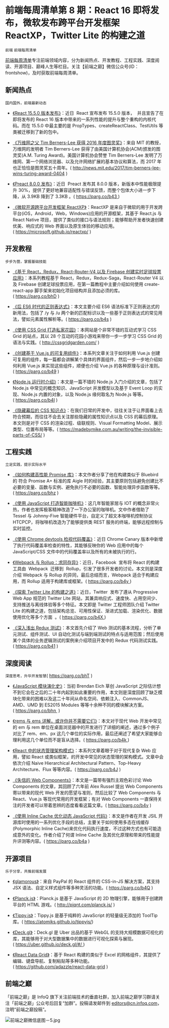 ﻿# 前端每周清单第 8 期：React 16 即将发布，微软发布跨平台开发框架 ReactXP，Twitter Lite 的构建之道

`前端` `前端每周清单`

[前端每周清单](http://www.infoq.com/cn/FE-Weekly)专注前端领域内容，分为新闻热点、开发教程、工程实践、深度阅读、开源项目、巅峰人生等栏目。关注【前端之巅】微信公众号(ID：frontshow)，及时获取前端每周清单。

## 新闻热点

`国内国外，前端最新动态`

* [《React 15.5.0 版本发布》](https://parg.co/b4W)：近日  React 宣布发布 15.5.0 版本，  并且宣告了在即将发布的 React 16 版本中带来的一系列性能的提升与整个重构的内核代码。而在 15.5.0 中最主要的是 PropTypes、createReactClass、TestUtils 等类被迁移到了新的包中。

- [《万维网之父 Tim Berners-Lee 获得 2016 年度图灵奖》](http://news.mit.edu/2017/tim-berners-lee-wins-turing-award-0404)：来自 MIT 的教授，万维网的发明者 Tim Berners-Lee 获得了由美国计算机协会(ACM)颁发的图灵奖(A.M. Turing Award)。美国计算机协会赞誉 Tim Berners-Lee 发明了万维网、第一个网络浏览器、以及允许网络扩展的基本协议和算法，而 2017 年也正恰恰是图灵奖五十周年。( http://news.mit.edu/2017/tim-berners-lee-wins-turing-award-0404 )

- [《Preact 8.0.0 发布》](https://parg.co/b43)：近日  Preact 发布其 8.0.0 版本，新版本中性能极限提升 30%，提供了更好地兼容适配性与错误反馈，而整个包体大小进一步下降，从 3.9KB 降到了 3.3KB 。( https://parg.co/b43 )

- [《微软开源跨平台开发框架 ReactXP》](https://microsoft.github.io/reactxp/)：ReactXP 是来自于微软的用于开发跨平台(iOS，Android，Web，Windows)应用的开源框架，其基于 React.js 与 React Native 项目，提供了类似的接口与语法规则；能够帮助开发者快速创建优美、响应式的 Web 界面以及原生体验的移动应用。( https://microsoft.github.io/reactxp/ )

## 开发教程

`步步为营，掌握基础技能`

* [《基于 React，Redux，React-Router-V4 以及 Firebase 创建实时足球投票应用》](https://parg.co/bhD)：本系列教程基于 React，Redux，Redux-Saga，React-Router V4 以及 Firebase 创建足球投票应用，在第一篇教程中主要介绍如何使用 create-react-app 脚手架来初始化项目结构并且添加必须的库。( https://parg.co/bhD )

* [《后 ES6 时代的正则表达式》](https://parg.co/b4s)：本文主要介绍 ES6 语法标准下正则表达式的新用法，包括了 /y 与 /u 两个新的匹配标识以及一些基于正则表达式的常见用法，譬如元素属性解析等。( https://parg.co/b4s )

* [《使用 CSS Grid 打造私家花园》](http://cssgridgarden.com/)：本网站是个非常不错的互动式学习 CSS Grid 的站点，其以 28 个互动的花园小游戏来带你一步一步学习 CSS Grid 的语法与实践。( http://cssgridgarden.com/ )

* [《创建基于 Vue.js 的可复用组件》](https://parg.co/b49)：本系列文章关注于如何利用 Vue.js 创建可复用的组件，每一篇都会讲解某个具体的界面组件，然后一步一步地介绍如何利用 Vue.js 来实现这些组件，顺便也介绍 Vue.js 的各种原理与设计准则。( https://parg.co/b49 )

- [《Node.js 运行时介绍》](https://parg.co/b4I)：本文是一篇不错的 Node.js 入门介绍的文章，包括了 Node.js 中常见的概念知识、JavaScript 并发模型以及基于 Event Loop 的实现、Node.js 内置的对象，以及 Node.js 缘何取名为 Node.js 等等。( https://parg.co/b4I )

- [《隐藏幕后的 CSS 知识点》](https://madebymike.com.au/writing/the-invisible-parts-of-CSS/)：在我们日常的开发中，往往关注于让界面看上去符合预期，而往往不会去关注那些隐藏的属性知识点以及 CSS 的幕后原理。本文则是对于 CSS 的渲染过程、级联规则、Visual Formatting Model、展示类型、位置布局等等。( https://madebymike.com.au/writing/the-invisible-parts-of-CSS/ )

## 工程实践

`立足实践，提示实际水平`

* [《如何构建高性能 Promise 库》](https://parg.co/bhz)：本文作者分享了他在构建类似于 Bluebird 的 符合 Promise A+ 标准的库 Aigle 时的经验，其主要原则包括避免创建比不必要的变量、函数与实例、避免执行不必要的函数、智能处理异步函数等等。( https://parg.co/bhz )

* [《使用 JavaScript 打造智能咖啡机》](https://parg.co/bhT)：这几年智能家居与 IOT 的概念非常火热，作者也发挥极客精神改造了一下办公室的咖啡机。文中作者借助了 Tessel 与 Johnny-Five 智能硬件平台，自定义了超文本咖啡机控制协议 HTCPCP，将咖啡机改造为了能够提供类 REST 服务的终端，能够远程控制与实时监控。

- [《使用 Chrome devtools 检视代码覆盖》](https://parg.co/b4p)：近日 Chrome Canary 版本中新增了执行代码覆盖率检查的特性，其能够反映你的 Web 应用中的每个 JavaScript/CSS 文件中的代码覆盖率以及所有的未被执行的行。

- [《Webpack 与 Rollup：求同存异》](https://parg.co/b4y)：近日，Facebook  宣布将 React 的构建工具由  Webpack  迁移到  Rollup，引发了很多开发者的讨论。本文则是深度介绍 Webpack 与 Rollup 的异同，最后总结而言，Webpack 适合于构建应用，而 Rollup 适用于构建库或框架。( https://parg.co/b4y )

- [《探索 Twitter Lite 的构建之道》](https://parg.co/b4X)：近日，Twitter  发布了遵从 Progressive Web App 规范的 Twitter Lite 网站，其兼具响应式、速度快、占用空间少、支持推送与离线体验等多个特征。本文即是 Twitter 工程师团队介绍 Twitter Lite 的构建之道，包括架构总览、可用性保证、渐进式加载、渲染优化、数据使用优化等多个方面  。( https://parg.co/b4X )

- [《深入浅出 Redux 测试》](https://parg.co/b41)：本文首先介绍了 Web 测试的基本流程，分析了单元测试、组件测试、UI 自动化测试与端到端测试的特点与适用范围；然后使用某个具体的业务逻辑测试的案例来介绍项目开发中的 Redux 代码测试实践。( https://parg.co/b41 )

## 深度阅读

`深度思考，升华开发智慧`( https://parg.co/bhT )

* [《JavaScript 模块演化史》](https://parg.co/bhn)：当初 Brendan Eich 草创 JavaScript 之际估计想不到它会在之后的二十年内起到如此重要的作用，本文则是深度回顾了缺乏模块化带来的困难以及这二十年间从命名空间、依赖注入、CommonJS、AMD、UMD 到 ES2015 Modules 等等十余种不同的模块解决方案。( https://parg.co/bhn  )

* [《rems 与 ems 详解，或许你并不需要它们》](https://parg.co/b4k)：本文对于现代 Web 开发中常见的 em 与 rem 单位在桌面浏览器中的开发进行了详细的阐述，通过多个例子对比了 rem、em、px 这几个单位的实际作用，最后还阐述了希望大家能够合理利用这几个单位而不是盲从选择。( https://parg.co/b4k )

* [《React 中的状态管理架构模式》](https://parg.co/b4J)：本系列文章着眼于对于现代复杂 Web 应用，譬如 React 或类似框架，的开发中常见的状态管理的架构模式。文章中会依次介绍 Naive Hierarchical Architectural Pattern、Top-Heavy Architecture、Flux 等等内容。( https://parg.co/b4J )

* [《失信的 Web Components》](https://parg.co/b4v)：本文是一篇带有强烈主观色彩讨论 Web Components 的文章，其回顾了六年前 Alex Russel 提出 Web Components 寄以带来的现代 Web 开发的愿望与准则，然后比较了 Web Components 与 React、Vue.js 等现代常用的开发框架；有对 Web Components 一直保持关注的开发者可以带着思辨的态度看看这篇文章。( https://parg.co/b4v )

* [《使用 Inline Cache 优化动态 JavaScript 代码》](https://parg.co/b4a)：本文是作者在开发 JSIL 开源库时使用的一系列优化手段的总结，主要关于如何使用多态在线缓存(Polymorphic Inline Cache)来优化代码执行速度，不过这种方式也有可能造成意外的变化。作者介绍了何谓 Inline Cache 及其优化原理和带来的性能提升评测等内容。( https://parg.co/b4a )

## 开源项目

`乐于分享，共推前端发展`

* [《glamorous》](https://parg.co/b4Q)：来自 PayPal 的 React 组件的 CSS-in-JS 解决方案，其支持 JSX 语法、自定义样式组件等多种灵活的功能。( https://parg.co/b4Q )

* [《Planck.js》](http://piqnt.com/planck.js/)：Planck.js 是基于 JavaScript 的 2D 物理引擎，能够用于创建跨平台的 HTML 游戏。( http://piqnt.com/planck.js/ )

* [《Tippy.js》](https://atomiks.github.io/tippyjs/)：Tippy.js 是基于纯粹的 JavaScript 的轻量级无添加的 ToolTip 库。( https://atomiks.github.io/tippyjs/)

* [《Deck.gl》](https://uber.github.io/deck.gl/#/)：Deck.gl 是 Uber 出品的基于 WebGL 的支持大规模数据可视化的库，其能够用于对大型数据集中的数据进行可视化探索与展现。( https://uber.github.io/deck.gl/#/ )

* [《React Data Grid》](https://github.com/adazzle/react-data-grid)：基于 React 构建的类似于 Excel 的网格组件，其提供了编辑、键盘导航、复制粘贴等多种功能。( https://github.com/adazzle/react-data-grid )

## 前端之巅

「前端之巅」是 InfoQ 旗下关注前端技术的垂直社群，加入前端之巅学习群请关注「前端之巅」公众号后回复“加群”。投稿请发邮件到 editors@cn.infoq.com，注明“前端之巅投稿”。

![前端之巅微信底图－5.jpg](http://upload-images.jianshu.io/upload_images/1647496-01712a993d2b23de.jpg?imageMogr2/auto-orient/strip%7CimageView2/2/w/1240)
